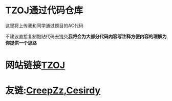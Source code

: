 # TZOJ通过代码仓库
这里将上传我和同学通过题目的AC代码

不建议直接复制黏贴代码去提交**我将会为大部分代码内容写注释方便内容的理解为你提供一个思路**

# 网站链接[TZOJ](http://www.tzcoder.cn/acmhome/welcome.do?method=index) 

# 友链:[CreepZz](https://space.bilibili.com/35679336),[Cesirdy](https://github.com/Cesirdy)


